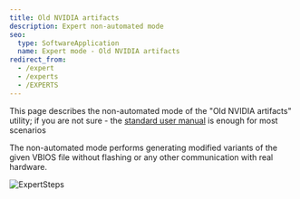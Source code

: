 ```yaml
---
title: Old NVIDIA artifacts
description: Expert non-automated mode
seo:
  type: SoftwareApplication
  name: Expert mode - Old NVIDIA artifacts
redirect_from:
  - /expert
  - /experts
  - /EXPERTS
---
```


This page describes the non-automated mode of the "Old NVIDIA artifacts" utility; if you are not sure - the [standard user manual](https://gpuzelenograd.github.io/NVIDIA?E) is enough for most scenarios

The non-automated mode performs generating modified variants of the given VBIOS file without flashing or any other communication with real hardware.

![ExpertSteps](photo/GenerateVBIOSVariants.png.png)
